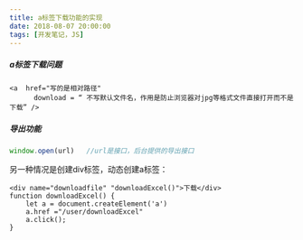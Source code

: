 ```yaml
---
title: a标签下载功能的实现
date: 2018-08-07 20:00:00
tags: [开发笔记，JS]
---
```


##### a标签下载问题

```h5
<a  href="写的是相对路径"  
      download = “ 不写默认文件名，作用是防止浏览器对jpg等格式文件直接打开而不是下载” />
```

##### 导出功能

```js
window.open(url)   //url是接口，后台提供的导出接口
```



另一种情况是创建div标签，动态创建a标签：
```
<div name="downloadfile" "downloadExcel()">下载</div>
function downloadExcel() {
    let a = document.createElement('a')
    a.href ="/user/downloadExcel"
    a.click();
} 
```

